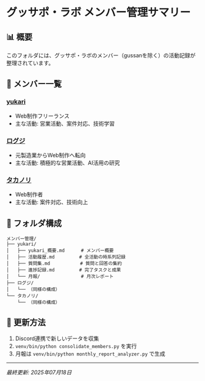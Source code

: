 # グッサポ・ラボ メンバー管理サマリー

## 📊 概要

このフォルダには、グッサポ・ラボのメンバー（gussanを除く）の活動記録が整理されています。

## 👥 メンバー一覧

### [yukari](メンバー管理/yukari/yukari_概要.md)
- Web制作フリーランス
- 主な活動: 営業活動、案件対応、技術学習

### [ログジ](メンバー管理/ログジ/ログジ_概要.md)
- 元製造業からWeb制作へ転向
- 主な活動: 積極的な営業活動、AI活用の研究

### [タカノリ](メンバー管理/タカノリ/タカノリ_概要.md)
- Web制作者
- 主な活動: 案件対応、技術向上

## 📁 フォルダ構成

```
メンバー管理/
├── yukari/
│   ├── yukari_概要.md      # メンバー概要
│   ├── 活動履歴.md         # 全活動の時系列記録
│   ├── 質問集.md           # 質問と回答の集約
│   ├── 進捗記録.md         # 完了タスクと成果
│   └── 月報/               # 月次レポート
├── ログジ/
│   └── （同様の構成）
└── タカノリ/
    └── （同様の構成）
```

## 🔄 更新方法

1. Discord連携で新しいデータを収集
2. `venv/bin/python consolidate_members.py` を実行
3. 月報は `venv/bin/python monthly_report_analyzer.py` で生成

---
*最終更新: 2025年07月18日*